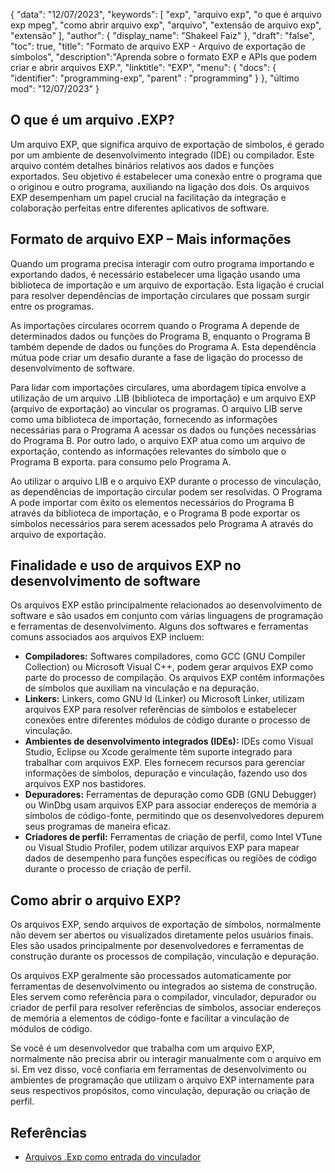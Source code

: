 {
"data": "12/07/2023",
  "keywords": [
"exp",
"arquivo exp",
"o que é arquivo exp mpeg",
"como abrir arquivo exp",
"arquivo",
"extensão de arquivo exp",
"extensão"
],
  "author": {
"display_name": "Shakeel Faiz"
},
"draft": "false",
"toc": true,
"title": "Formato de arquivo EXP - Arquivo de exportação de símbolos",
  "description":"Aprenda sobre o formato EXP e APIs que podem criar e abrir arquivos EXP.",
"linktitle": "EXP",
  "menu": {
    "docs": {
      "identifier": "programming-exp",
"parent" : "programming"
}
},
"último mod": "12/07/2023"
}

## O que é um arquivo .EXP?

Um arquivo EXP, que significa arquivo de exportação de símbolos, é gerado por um ambiente de desenvolvimento integrado (IDE) ou compilador. Este arquivo contém detalhes binários relativos aos dados e funções exportados. Seu objetivo é estabelecer uma conexão entre o programa que o originou e outro programa, auxiliando na ligação dos dois. Os arquivos EXP desempenham um papel crucial na facilitação da integração e colaboração perfeitas entre diferentes aplicativos de software.

## Formato de arquivo EXP – Mais informações

Quando um programa precisa interagir com outro programa importando e exportando dados, é necessário estabelecer uma ligação usando uma biblioteca de importação e um arquivo de exportação. Esta ligação é crucial para resolver dependências de importação circulares que possam surgir entre os programas.

As importações circulares ocorrem quando o Programa A depende de determinados dados ou funções do Programa B, enquanto o Programa B também depende de dados ou funções do Programa A. Esta dependência mútua pode criar um desafio durante a fase de ligação do processo de desenvolvimento de software.

Para lidar com importações circulares, uma abordagem típica envolve a utilização de um arquivo .LIB (biblioteca de importação) e um arquivo EXP (arquivo de exportação) ao vincular os programas. O arquivo LIB serve como uma biblioteca de importação, fornecendo as informações necessárias para o Programa A acessar os dados ou funções necessárias do Programa B. Por outro lado, o arquivo EXP atua como um arquivo de exportação, contendo as informações relevantes do símbolo que o Programa B exporta. para consumo pelo Programa A.

Ao utilizar o arquivo LIB e o arquivo EXP durante o processo de vinculação, as dependências de importação circular podem ser resolvidas. O Programa A pode importar com êxito os elementos necessários do Programa B através da biblioteca de importação, e o Programa B pode exportar os símbolos necessários para serem acessados pelo Programa A através do arquivo de exportação.

## Finalidade e uso de arquivos EXP no desenvolvimento de software

Os arquivos EXP estão principalmente relacionados ao desenvolvimento de software e são usados em conjunto com várias linguagens de programação e ferramentas de desenvolvimento. Alguns dos softwares e ferramentas comuns associados aos arquivos EXP incluem:

- **Compiladores:** Softwares compiladores, como GCC (GNU Compiler Collection) ou Microsoft Visual C++, podem gerar arquivos EXP como parte do processo de compilação. Os arquivos EXP contêm informações de símbolos que auxiliam na vinculação e na depuração.
- **Linkers:** Linkers, como GNU ld (Linker) ou Microsoft Linker, utilizam arquivos EXP para resolver referências de símbolos e estabelecer conexões entre diferentes módulos de código durante o processo de vinculação.
- **Ambientes de desenvolvimento integrados (IDEs):** IDEs como Visual Studio, Eclipse ou Xcode geralmente têm suporte integrado para trabalhar com arquivos EXP. Eles fornecem recursos para gerenciar informações de símbolos, depuração e vinculação, fazendo uso dos arquivos EXP nos bastidores.
- **Depuradores:** Ferramentas de depuração como GDB (GNU Debugger) ou WinDbg usam arquivos EXP para associar endereços de memória a símbolos de código-fonte, permitindo que os desenvolvedores depurem seus programas de maneira eficaz.
- **Criadores de perfil:** Ferramentas de criação de perfil, como Intel VTune ou Visual Studio Profiler, podem utilizar arquivos EXP para mapear dados de desempenho para funções específicas ou regiões de código durante o processo de criação de perfil.

## Como abrir o arquivo EXP?

Os arquivos EXP, sendo arquivos de exportação de símbolos, normalmente não devem ser abertos ou visualizados diretamente pelos usuários finais. Eles são usados principalmente por desenvolvedores e ferramentas de construção durante os processos de compilação, vinculação e depuração.

Os arquivos EXP geralmente são processados automaticamente por ferramentas de desenvolvimento ou integrados ao sistema de construção. Eles servem como referência para o compilador, vinculador, depurador ou criador de perfil para resolver referências de símbolos, associar endereços de memória a elementos de código-fonte e facilitar a vinculação de módulos de código.

Se você é um desenvolvedor que trabalha com um arquivo EXP, normalmente não precisa abrir ou interagir manualmente com o arquivo em si. Em vez disso, você confiaria em ferramentas de desenvolvimento ou ambientes de programação que utilizam o arquivo EXP internamente para seus respectivos propósitos, como vinculação, depuração ou criação de perfil.

## Referências
* [Arquivos .Exp como entrada do vinculador](https://learn.microsoft.com/en-us/cpp/build/reference/dot-exp-files-as-linker-input?view=msvc-170)

